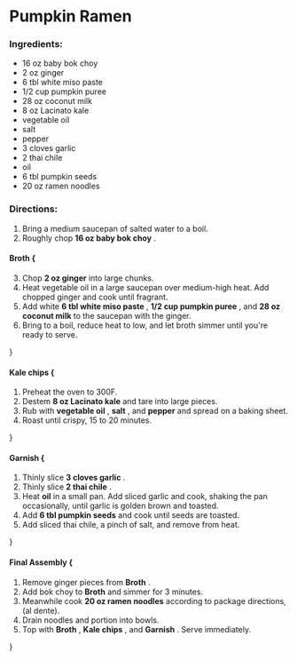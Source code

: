 # Pumpkin Ramen 

### Ingredients: 
* 16 oz baby bok choy
* 2 oz ginger
* 6 tbl white miso paste
* 1/2 cup pumpkin puree
* 28 oz coconut milk
* 8 oz Lacinato kale
*  vegetable oil
*  salt
*  pepper
* 3 cloves garlic
* 2 thai chile
*  oil
* 6 tbl pumpkin seeds
* 20 oz ramen noodles

### Directions: 
1. Bring a medium saucepan of salted water to a boil. 
2. Roughly chop **16 oz baby bok choy** . 

#### Broth {
3. Chop **2 oz ginger** into large chunks. 
4. Heat vegetable oil in a large saucepan over medium-high heat. Add chopped ginger and cook until fragrant. 
5. Add white **6 tbl white miso paste** , **1/2 cup pumpkin puree** , and **28 oz coconut milk** to the saucepan with the ginger. 
6. Bring to a boil, reduce heat to low, and let broth simmer until you're ready to serve. 

}


#### Kale chips {
1. Preheat the oven to 300F. 
2. Destem **8 oz Lacinato kale** and tare into large pieces. 
3. Rub with **vegetable oil** , **salt** , and **pepper** and spread on a baking sheet. 
4. Roast until crispy, 15 to 20 minutes. 

}


#### Garnish {
1. Thinly slice **3 cloves garlic** . 
2. Thinly slice **2 thai chile** . 
3. Heat **oil** in a small pan. Add sliced garlic and cook, shaking the pan occasionally, until garlic is golden brown and toasted. 
4. Add **6 tbl pumpkin seeds** and cook until seeds are toasted. 
5. Add sliced thai chile, a pinch of salt, and remove from heat. 

}


#### Final Assembly {
1. Remove ginger pieces from **Broth** . 
2. Add bok choy to **Broth** and simmer for 3 minutes. 
3. Meanwhile cook **20 oz ramen noodles** according to package directions, (al dente). 
4. Drain noodles and portion into bowls. 
5. Top with **Broth** , **Kale chips** , and **Garnish** . Serve immediately. 

}

